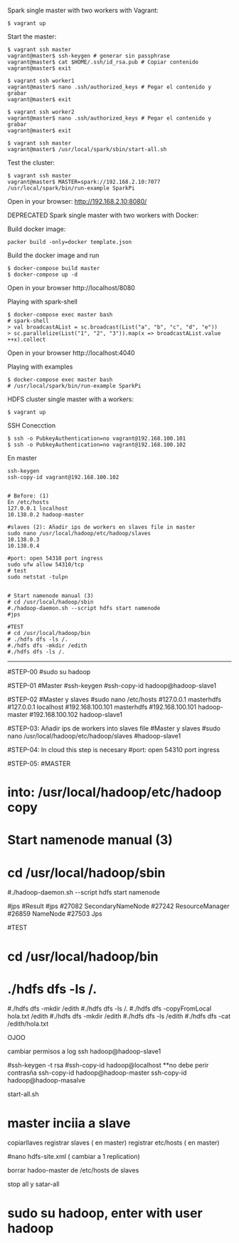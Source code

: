 Spark single master with two workers with Vagrant:
```
$ vagrant up
```

Start the master:
```
$ vagrant ssh master
vagrant@master$ ssh-keygen # generar sin passphrase
vagrant@master$ cat $HOME/.ssh/id_rsa.pub # Copiar contenido
vagrant@master$ exit

$ vagrant ssh worker1
vagrant@master$ nano .ssh/authorized_keys # Pegar el contenido y grabar
vagrant@master$ exit

$ vagrant ssh worker2
vagrant@master$ nano .ssh/authorized_keys # Pegar el contenido y grabar
vagrant@master$ exit

$ vagrant ssh master
vagrant@master$ /usr/local/spark/sbin/start-all.sh
```

Test the cluster:
```
$ vagrant ssh master
vagrant@master$ MASTER=spark://192.168.2.10:7077 /usr/local/spark/bin/run-example SparkPi
```
Open in your browser: http://192.168.2.10:8080/


DEPRECATED
Spark single master with two workers with Docker:

Build docker image:
```
packer build -only=docker template.json
```

Build the docker image and run
```
$ docker-compose build master
$ docker-compose up -d
```

Open in your browser http://localhost/8080


Playing with spark-shell
```
$ docker-compose exec master bash
# spark-shell
> val broadcastAList = sc.broadcast(List("a", "b", "c", "d", "e"))
> sc.parallelize(List("1", "2", "3")).map(x => broadcastAList.value ++x).collect
```

Open in your browser http://localhost:4040

Playing with examples
```
$ docker-compose exec master bash
# /usr/local/spark/bin/run-example SparkPi
```

HDFS cluster single master with a workers:
```
$ vagrant up
```

SSH Conecction
```
$ ssh -o PubkeyAuthentication=no vagrant@192.168.100.101
$ ssh -o PubkeyAuthentication=no vagrant@192.168.100.102
```

En master
```
ssh-keygen
ssh-copy-id vagrant@192.168.100.102
```

```

# Before: (1)
En /etc/hosts
127.0.0.1 localhost
10.138.0.2 hadoop-master

#slaves (2): Añadir ips de workers en slaves file in master
sudo nano /usr/local/hadoop/etc/hadoop/slaves
10.138.0.3
10.138.0.4

#port: open 54310 port ingress
sudo ufw allow 54310/tcp
# test
sudo netstat -tulpn


# Start namenode manual (3)
# cd /usr/local/hadoop/sbin
#./hadoop-daemon.sh --script hdfs start namenode
#jps
 
#TEST
# cd /usr/local/hadoop/bin
# ./hdfs dfs -ls /.
#./hdfs dfs -mkdir /edith
#./hdfs dfs -ls /.
```

----------------------------------------------------------------


#STEP-00
#sudo su hadoop

#STEP-01
#Master
#ssh-keygen
#ssh-copy-id hadoop@hadoop-slave1

#STEP-02
#Master y slaves
#sudo nano /etc/hosts
#127.0.0.1	masterhdfs
#127.0.0.1       localhost
#192.168.100.101	masterhdfs
#192.168.100.101 hadoop-master
#192.168.100.102 hadoop-slave1

#STEP-03: Añadir ips de workers into slaves file
#Master y slaves
#sudo nano /usr/local/hadoop/etc/hadoop/slaves
#hadoop-slave1

#STEP-04: In cloud this step is necesary
#port: open 54310 port ingress


#STEP-05:
#MASTER
# into: /usr/local/hadoop/etc/hadoop copy 


# Start namenode manual (3)
# cd /usr/local/hadoop/sbin
#./hadoop-daemon.sh --script hdfs start namenode


#jps
#Result
#jps
#27082 SecondaryNameNode
#27242 ResourceManager
#26859 NameNode
#27503 Jps


#TEST
# cd /usr/local/hadoop/bin
# ./hdfs dfs -ls /.
#./hdfs dfs -mkdir /edith
#./hdfs dfs -ls /.
#./hdfs dfs -copyFromLocal hola.txt /edith
#./hdfs dfs -mkdir /edith
#./hdfs dfs -ls /edith
#./hdfs dfs -cat /edith/hola.txt



OJOO

cambiar permisos a log
ssh hadoop@hadoop-slave1


#ssh-keygen -t rsa
#ssh-copy-id hadoop@localhost
**no debe perir contrasña
ssh-copy-id hadoop@hadoop-master
ssh-copy-id hadoop@hadoop-masalve

start-all.sh

# master inciia a slave
copiarllaves
registrar slaves ( en master)
registrar 
etc/hosts ( en master)

#nano hdfs-site.xml ( cambiar a 1 replication)

borrar hadoo-master de /etc/hosts de slaves

stop all y satar-all


# sudo su hadoop, enter with user hadoop


